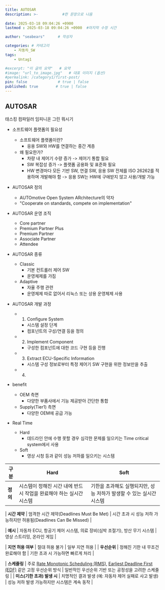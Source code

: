```yaml
---
title: AUTOSAR
description: >-           #한 문장으로 나옴
  
date: 2025-03-18 09:04:26 +0900
lastmod : 2025-03-18 09:04:26 +0900  #마지막 수정 시간

author: "seabears"      # 작성자

categories: # 카테고리
    - 자동차_SW  
tags: 
    - Untag1

#excerpt: "이 글의 요약"   # 요약
#image: "url_to_image.jpg"   # 대표 이미지 (옵션)
#permalink: /category1/first-post/
pin: false              # true | false
published: true        # true | false
---
```



## AUTOSAR

태스킹 컴파일러 임피니온
그린 뭐시기

- 소프트웨어 플랫폼의 필요성
  - 소프트웨어 플랫폼이란?
    - 응용 SW와 HW를 연결하는 중간 계층
  - 왜 필요한가?
    - 차량 내 제어기 수량 증가 -> 제어기 통합 필요
    - SW 복잡성 증가 -> 플랫폼 공용화 및 표준화 필요
    - HW 변경마다 모든 기반 SW, 연결 SW, 응용 SW 전체를 ISO 26262를 적용하며 개발해야 함 -> 응용 SW는 HW에 구애받지 않고 사용/개발 가능


- AUTOSAR 정의
  - AUTOmotive Open System ARchitecture의 약자
  - "Cooperate on standards, compete on implementation"

- AUTOSAR 운영 조직
  - Core partner
  - Premium Partner Plus
  - Premium Partner
  - Associate Partner
  - Attendee


- AUTOSAR 종류
  - Classic
    - 기본 컨트롤러 제어 SW
    - 운영체제를 가짐
  - Adaptive
    - 자율 주행 관련
    - 운영체제 따로 없어서 리눅스 또는 상용 운영체제 사용

- AUTOSAR 개발 과정
  - 1. Configure System
    - 시스템 설정 단계
    - 컴포넌트의 구성/연결 등을 정의
  - 2. Implement Component
    - 구성한 컴포넌트에 대한 코드 구현 등을 진행
  - 3. Extract ECU-Specific Information
    - 시스템 구성 정보로부터 특정 제어기 SW 구현을 위한 정보만을 추출
  - 4. 


- benefit
  - OEM 측면
    - 다양한 부품사에서 기능 제공받아 간단한 통합
  - Supply(Tier1) 측면
    - 다양한 OEM에 공급 가능


- Real Time
  - Hard
    - 데드라인 안에 수행 못할 경우 심각한 문제를 일으키는 Time critical system에서 사용
  - Soft
    - 영상 시청 등과 같이 성능 저하를 일으키는 시스템


| 구분     | Hard                                                                | Soft                                                                 |
| -------- | ------------------------------------------------------------------- | -------------------------------------------------------------------- |
| **정의** | 시스템이 정해진 시간 내에 반드시 작업을 완료해야 하는 실시간 시스템 | 기한을 초과해도 실행되지만, 성능 저하가 발생할 수 있는 실시간 시스템 |

| **시간 제약** | 엄격한 시간 제약(Deadlines Must Be Met) | 시간 초과 시 성능 저하 가능하지만 허용됨(Deadlines Can Be Missed) |

| **예시** | 자동차 ECU, 항공기 제어 시스템, 의료 장비(심박 조절기), 방산 무기 시스템 | 영상 스트리밍, 온라인 게임 |

| **지연 허용 여부** | 절대 허용 불가 | 일부 지연 허용 |
| **우선순위** | 정해진 기한 내 무조건 완료해야 함 | 기한 초과 시 가능하면 빠르게 처리 |

| **스케줄링** | 주로 [Rate Monotonic Scheduling (RMS)](w), [Earliest Deadline First (EDF)](w) 같은 고정 우선순위 방식 | 일반적인 우선순위 기반 또는 공정성을 고려한 스케줄링 |
| **미스(기한 초과) 발생 시** | 치명적인 결과 발생 (예: 자동차 제어 실패로 사고 발생) | 성능 저하 발생 가능하지만 시스템은 계속 동작 |
